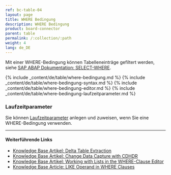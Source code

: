 ```yaml
---
ref: bc-table-04
layout: page
title: WHERE Bedingung
description: WHERE Bedingung
product: board-connector
parent: table
permalink: /:collection/:path
weight: 4
lang: de_DE
---
```

Mit einer WHERE-Bedingung können Tabelleneinträge gefiltert werden, siehe [SAP ABAP Dokumentation: SELECT-WHERE](https://help.sap.com/doc/abapdocu_750_index_htm/7.50/de-de/abapwhere.htm).


{% include _content/de/table/where-bedingung.md  %}
{% include _content/de/table/where-bedingung-syntax.md  %}
{% include _content/de/table/where-bedingung-editor.md  %}
{% include _content/de/table/where-bedingung-laufzeitparameter.md  %}

### Laufzeitparameter
Sie können [Laufzeitparameter](./edit-runtime-parameters) anlegen und zuweisen, wenn Sie eine WHERE-Bedingung verwenden.

**** 
#### Weiterführende Links

- [Knowledge Base Artikel: Delta Table Extraction](https://kb.theobald-software.com/tables/delta-table-extraction)
- [Knowledge Base Artikel: Change Data Capture with CDHDR](https://kb.theobald-software.com/tables/change-data-capture-with-cdhdr)
- [Knowledge Base Artikel: Working with Lists in the WHERE-Clause Editor](https://kb.theobald-software.com/tables/where-clause-editor-lists)
- [Knowledge Base Article: LIKE Operand in WHERE Clauses](https://kb.theobald-software.com/tables/working-with-like-operand-where-clause)